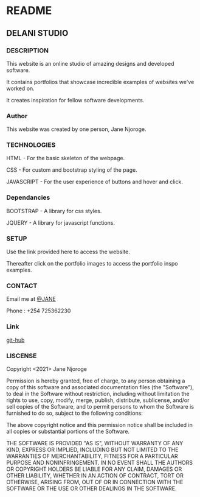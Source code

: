 # README

## DELANI STUDIO

### DESCRIPTION
This website is an online studio of amazing designs and developed software.

It contains portfolios that showcase incredible examples of websites we've worked on.

It creates inspiration for fellow software developments.

### Author
This website was created by one person, Jane Njoroge.

### TECHNOLOGIES
HTML - For the basic skeleton of the webpage.

CSS - For custom and bootstrap styling of the page.

JAVASCRIPT - For the user experience of buttons and hover and click.


### Dependancies

BOOTSTRAP - A library for css styles.

JQUERY - A library for javascript functions.

### SETUP
Use the link provided here to access the website.

Thereafter click on the portfolio images to access the portfolio inspo examples.

### CONTACT
Email me at [@JANE](jwnjoroge4@gmail.com)

Phone : +254 725362230

### Link

[git-hub](https://njoroge-jane.github.io/Delani-studio/)

### LISCENSE
Copyright   <2021> Jane Njoroge

Permission is hereby granted, free of charge, to any person obtaining a copy of this software and associated documentation files (the "Software"), to deal in the Software without restriction, including without limitation the rights to use, copy, modify, merge, publish, distribute, sublicense, and/or sell copies of the Software, and to permit persons to whom the Software is furnished to do so, subject to the following conditions:

The above copyright notice and this permission notice shall be included in all copies or substantial portions of the Software.

THE SOFTWARE IS PROVIDED "AS IS", WITHOUT WARRANTY OF ANY KIND, EXPRESS OR IMPLIED, INCLUDING BUT NOT LIMITED TO THE WARRANTIES OF MERCHANTABILITY, FITNESS FOR A PARTICULAR PURPOSE AND NONINFRINGEMENT. IN NO EVENT SHALL THE AUTHORS OR COPYRIGHT HOLDERS BE LIABLE FOR ANY CLAIM, DAMAGES OR OTHER LIABILITY, WHETHER IN AN ACTION OF CONTRACT, TORT OR OTHERWISE, ARISING FROM, OUT OF OR IN CONNECTION WITH THE SOFTWARE OR THE USE OR OTHER DEALINGS IN THE SOFTWARE.